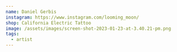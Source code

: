 ```yaml
---
name: Daniel Gerbis
instagram: https://www.instagram.com/looming_moon/
shop: California Electric Tattoo
image: /assets/images/screen-shot-2023-01-23-at-3.40.21-pm.png
tags:
  - artist
---
```

